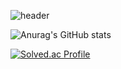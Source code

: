![header](https://capsule-render.vercel.app/api?type=venom&color=random&height=300&section=header&text=SUSOT&20GAME&20PROGRAMER%20render&fontSize=90)


![Anurag's GitHub stats](https://github-readme-stats.vercel.app/api?username=SUSOT&show_icons=true&theme=radical)

[![Solved.ac Profile](http://mazassumnida.wtf/api/generate_badge?boj=SUSOT)](https://solved.ac/SUSOT)<br/>
